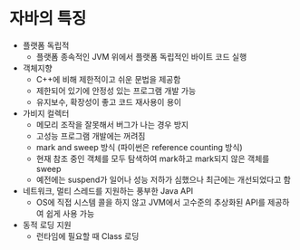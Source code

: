 # 자바의 특징

- 플랫폼 독립적
  - 플랫폼 종속적인 JVM 위에서 플랫폼 독립적인 바이트 코드 실행
- 객체지향
  - C++에 비해 제한적이고 쉬운 문법을 제공함
  - 제한되어 있기에 안정성 있는 프로그램 개발 가능
  - 유지보수, 확장성이 좋고 코드 재사용이 용이
- 가비지 컬렉터
  - 메모리 조작을 잘못해서 버그가 나는 경우 방지
  - 고성능 프로그램 개발에는 꺼려짐
  - mark and sweep 방식 (파이썬은 reference counting 방식)
  - 현재 참조 중인 객체를 모두 탐색하여 mark하고 mark되지 않은 객체를 sweep
  - 예전에는 suspend가 일어나 성능 저하가 심했으나 최근에는 개선되었다고 함
- 네트워크, 멀티 스레드를 지원하는 풍부한 Java API
  - OS에 직접 시스템 콜을 하지 않고 JVM에서 고수준의 추상화된 API를 제공하여 쉽게 사용 가능
- 동적 로딩 지원
  - 런타임에 필요할 때 Class 로딩

